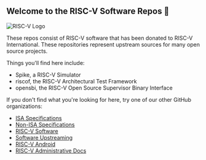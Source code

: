 ## Welcome to the RISC-V Software Repos 👋

![RISC-V Logo](https://riscv.org/wp-content/uploads/2020/06/riscv-color.svg)

These repos consist of RISC-V software that has been donated to RISC-V
International. These repositories represent upstream sources for many open
source projects.

Things you'll find here include:
- Spike, a RISC-V Simulator
- riscof, the RISC-V Architectural Test Framework
- opensbi, the RISC-V Open Source Supervisor Binary Interface

If you don't find what you're looking for here, try one of our other GitHub organizations:

- [ISA Specifications](https://github.com/riscv)
- [Non-ISA Specifications](https://github.com/riscv-non-isa)
- [RISC-V Software](https://github.com/riscv-software-src)
- [Software Upstreaming](https://github.com/riscv-collab)
- [RISC-V Android](https://github.com/riscv-android-src)
- [RISC-V Administrative Docs](https://github.com/riscv-admin)
